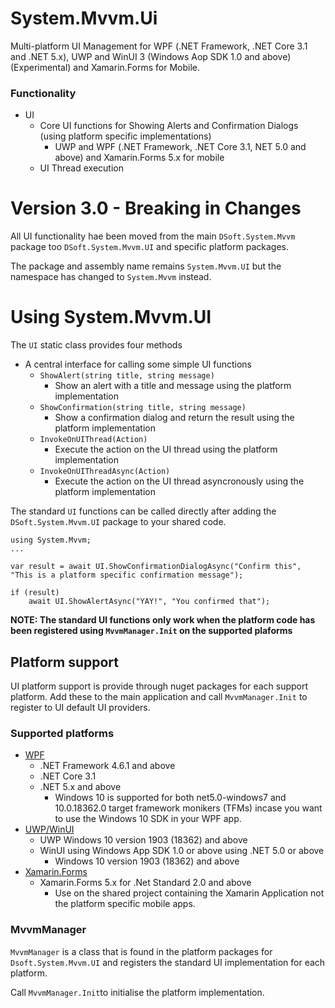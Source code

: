 # System.Mvvm.Ui

Multi-platform UI Management for WPF (.NET Framework, .NET Core 3.1 and .NET 5.x), UWP and WinUI 3 (Windows Aop SDK 1.0 and above)(Experimental) and Xamarin.Forms for Mobile.

### Functionality

- UI
  - Core UI functions for Showing Alerts and Confirmation Dialogs (using platform specific implementations)
     - UWP and WPF (.NET Framework, .NET Core 3.1, NET 5.0 and above) and Xamarin.Forms 5.x for mobile
  - UI Thread execution

# Version 3.0 - Breaking in Changes

All UI functionality hae been moved from the main `DSoft.System.Mvvm` package too `DSoft.System.Mvvm.UI` and specific platform packages.

The package and assembly name remains `System.Mvvm.UI` but the namespace has changed to `System.Mvvm` instead.

# Using System.Mvvm.UI

The `UI` static class provides four methods

  - A central interface for calling some simple UI functions
    - `ShowAlert(string title, string message)`  
      - Show an alert with a title and message using the platform implementation
    - `ShowConfirmation(string title, string message)`
      - Show a confirmation dialog and return the result using the platform implementation
    - `InvokeOnUIThread(Action)`
      - Execute the action on the UI thread using the platform implementation
    - `InvokeOnUIThreadAsync(Action)`
      - Execute the action on the UI thread asyncronously using the platform implementation

The standard `UI` functions can be called directly after adding the `DSoft.System.Mvvm.UI` package to your shared code.

    using System.Mvvm;
    ... 

    var result = await UI.ShowConfirmationDialogAsync("Confirm this", "This is a platform specific confirmation message");

    if (result)
        await UI.ShowAlertAsync("YAY!", "You confirmed that");

**NOTE: The standard UI functions only work when the platform code has been registered using `MvvmManager.Init` on the supported plaforms**

## Platform support

UI platform support is provide through nuget packages for each support platform. Add these to the main application and call `MvvmManager.Init` to register to UI default UI providers.

### Supported platforms

 - [WPF](https://www.nuget.org/packages/DSoft.System.Mvvm.UI.WPF)
   - .NET Framework 4.6.1 and above
   - .NET Core 3.1
   - .NET 5.x and above
     - Windows 10 is supported for both net5.0-windows7 and 10.0.18362.0 target framework monikers (TFMs) incase you want to use the Windows 10 SDK in your WPF app.
 - [UWP/WinUI](https://www.nuget.org/packages/DSoft.System.Mvvm.UI.WinUI)
   - UWP Windows 10 version 1903 (18362) and above
   - WinUI using Windows App SDK 1.0 or above using .NET 5.0 or above
     - Windows 10 version 1903 (18362) and above
 - [Xamarin.Forms](https://www.nuget.org/packages/DSoft.System.Mvvm.UI.Forms)
   - Xamarin.Forms 5.x for .Net Standard 2.0 and above
     - Use on the shared project containing the Xamarin Application not the platform specific mobile apps.

### MvvmManager
`MvvmManager` is a class that is found in the platform packages for `Dsoft.System.Mvvm.UI` and registers the standard UI implementation for each platform.

Call `MvvmManager.Init`to initialise the platform implementation. 